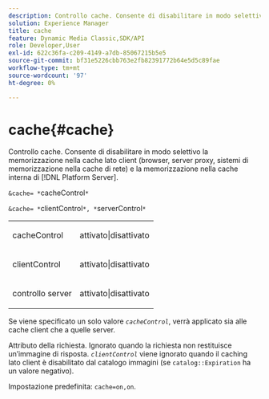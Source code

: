```yaml
---
description: Controllo cache. Consente di disabilitare in modo selettivo la memorizzazione nella cache lato client (browser, server proxy, sistemi di memorizzazione nella cache di rete) e la memorizzazione nella cache interna [!DNL Platform Server] .
solution: Experience Manager
title: cache
feature: Dynamic Media Classic,SDK/API
role: Developer,User
exl-id: 622c36fa-c209-4149-a7db-85067215b5e5
source-git-commit: bf31e5226cbb763e2fb82391772b64e5d5c89fae
workflow-type: tm+mt
source-wordcount: '97'
ht-degree: 0%

---
```


# cache{#cache}

Controllo cache. Consente di disabilitare in modo selettivo la memorizzazione nella cache lato client (browser, server proxy, sistemi di memorizzazione nella cache di rete) e la memorizzazione nella cache interna di [!DNL Platform Server].

`&cache= *`cacheControl`*`

`&cache= *`clientControl`*, *`serverControl`*`

<table id="simpletable_DA4D92F0AEF84FD49953876796058B7F"> 
 <tr class="strow"> 
  <td class="stentry"> <p><span class="codeph"> <span class="varname"> cacheControl</span></span> </p> </td> 
  <td class="stentry"> <p><span class="codeph"> attivato|disattivato</span> </p></td> 
 </tr> 
 <tr class="strow"> 
  <td class="stentry"> <p><span class="codeph"> <span class="varname"> clientControl</span></span> </p></td> 
  <td class="stentry"> <p><span class="codeph"> attivato|disattivato</span> </p></td> 
 </tr> 
 <tr class="strow"> 
  <td class="stentry"> <p><span class="codeph"> <span class="varname"> controllo server</span></span> </p></td> 
  <td class="stentry"> <p><span class="codeph"> attivato|disattivato</span> </p></td> 
 </tr> 
</table>

Se viene specificato un solo valore *`cacheControl`*, verrà applicato sia alle cache client che a quelle server.

Attributo della richiesta. Ignorato quando la richiesta non restituisce un’immagine di risposta. *`clientControl`* viene ignorato quando il caching lato client è disabilitato dal catalogo immagini (se `catalog::Expiration` ha un valore negativo).

Impostazione predefinita: `cache=on,on`.
